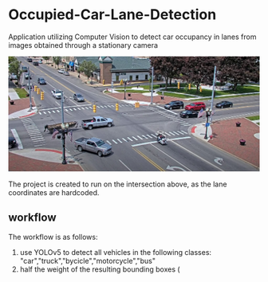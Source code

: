 # Occupied-Car-Lane-Detection
Application utilizing Computer Vision to detect car occupancy in lanes from images obtained through a stationary camera

<img src="input/example_image.jpg" width="700" class="center">

The project is created to run on the intersection above, as the lane coordinates are hardcoded.

## workflow

The workflow is as follows:

1. use YOLOv5 to detect all vehicles in the following classes: "car","truck","bycicle","motorcycle","bus"
2. half the weight of the resulting bounding boxes (



